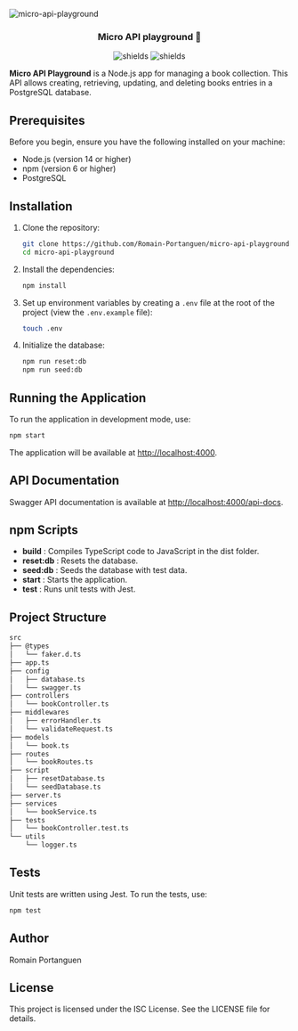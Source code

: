 ![micro-api-playground](https://socialify.git.ci/Romain-Portanguen/micro-api-playground/image?font=Raleway&name=1&owner=1&pattern=Charlie%20Brown&theme=Dark)

<h3 align="center">
Micro API playground 🚧
</h3>

<p align="center">
<img src="https://img.shields.io/badge/-Typescript-05122A?style=plastic&amp;logo=Typescript&amp;color=2B343B" alt="shields">
<img src="https://img.shields.io/badge/-Nodejs-05122A?style=plastic&amp;logo=Nodejs&amp;color=2B343B" alt="shields">
</p>

**Micro API Playground** is a Node.js app for managing a book collection. This API allows creating, retrieving, updating, and deleting books entries in a PostgreSQL database.

## Prerequisites

Before you begin, ensure you have the following installed on your machine:

- Node.js (version 14 or higher)
- npm (version 6 or higher)
- PostgreSQL

## Installation

1. Clone the repository:

    ```bash
    git clone https://github.com/Romain-Portanguen/micro-api-playground.git
    cd micro-api-playground
    ```

2. Install the dependencies:

    ```bash
    npm install
    ```

3. Set up environment variables by creating a `.env` file at the root of the project (view the `.env.example` file):

    ```bash
    touch .env
    ```

4. Initialize the database:

    ```bash
    npm run reset:db
    npm run seed:db
    ```

## Running the Application

To run the application in development mode, use:

```bash
npm start
```

The application will be available at <http://localhost:4000>.

## API Documentation

Swagger API documentation is available at <http://localhost:4000/api-docs>.

## npm Scripts

- **build** : Compiles TypeScript code to JavaScript in the dist folder.
- **reset:db** : Resets the database.
- **seed:db** : Seeds the database with test data.
- **start** : Starts the application.
- **test** : Runs unit tests with Jest.

## Project Structure

```bash
src
├── @types
│   └── faker.d.ts
├── app.ts
├── config
│   ├── database.ts
│   └── swagger.ts
├── controllers
│   └── bookController.ts
├── middlewares
│   ├── errorHandler.ts
│   └── validateRequest.ts
├── models
│   └── book.ts
├── routes
│   └── bookRoutes.ts
├── script
│   ├── resetDatabase.ts
│   └── seedDatabase.ts
├── server.ts
├── services
│   └── bookService.ts
├── tests
│   └── bookController.test.ts
└── utils
    └── logger.ts
```

## Tests

Unit tests are written using Jest. To run the tests, use:

```bash
npm test
```

## Author

Romain Portanguen

## License

This project is licensed under the ISC License. See the LICENSE file for details.
